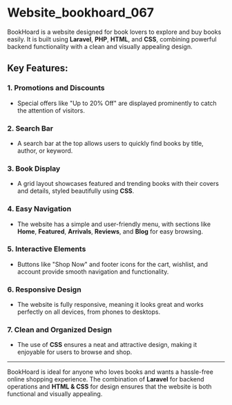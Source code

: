 # Website_bookhoard_067

BookHoard is a website designed for book lovers to explore and buy books easily. It is built using **Laravel**, **PHP**, **HTML**, and **CSS**, combining powerful backend functionality with a clean and visually appealing design.  

## Key Features:  

### 1. **Promotions and Discounts**  
   - Special offers like "Up to 20% Off" are displayed prominently to catch the attention of visitors.  

### 2. **Search Bar**  
   - A search bar at the top allows users to quickly find books by title, author, or keyword.  

### 3. **Book Display**  
   - A grid layout showcases featured and trending books with their covers and details, styled beautifully using **CSS**.  

### 4. **Easy Navigation**  
   - The website has a simple and user-friendly menu, with sections like **Home**, **Featured**, **Arrivals**, **Reviews**, and **Blog** for easy browsing.  

### 5. **Interactive Elements**  
   - Buttons like "Shop Now" and footer icons for the cart, wishlist, and account provide smooth navigation and functionality.  

### 6. **Responsive Design**  
   - The website is fully responsive, meaning it looks great and works perfectly on all devices, from phones to desktops.  

### 7. **Clean and Organized Design**  
   - The use of **CSS** ensures a neat and attractive design, making it enjoyable for users to browse and shop.  

---

BookHoard is ideal for anyone who loves books and wants a hassle-free online shopping experience. The combination of **Laravel** for backend operations and **HTML & CSS** for design ensures that the website is both functional and visually appealing.